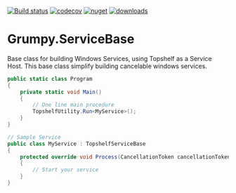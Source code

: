 [![Build status](https://ci.appveyor.com/api/projects/status/lxxiqar47aqo62db?svg=true)](https://ci.appveyor.com/project/GrumpyBusted/grumpy-servicebase)
[![codecov](https://codecov.io/gh/GrumpyBusted/Grumpy.ServiceBase/branch/master/graph/badge.svg)](https://codecov.io/gh/GrumpyBusted/Grumpy.ServiceBase)
[![nuget](https://img.shields.io/nuget/v/Grumpy.ServiceBase.svg)](https://www.nuget.org/packages/Grumpy.ServiceBase/)
[![downloads](https://img.shields.io/nuget/dt/Grumpy.ServiceBase.svg)](https://www.nuget.org/packages/Grumpy.ServiceBase/)

# Grumpy.ServiceBase
Base class for building Windows Services, using Topshelf as a Service Host. This base class simplify building
cancelable windows services.

```csharp
public static class Program
{
    private static void Main()
    {
        // One line main procedure
        TopshelfUtility.Run<MyService>();
    }
}

// Sample Service
public class MyService : TopshelfServiceBase
{
    protected override void Process(CancellationToken cancellationToken)
    {
        // Start your service
    }
}
```

